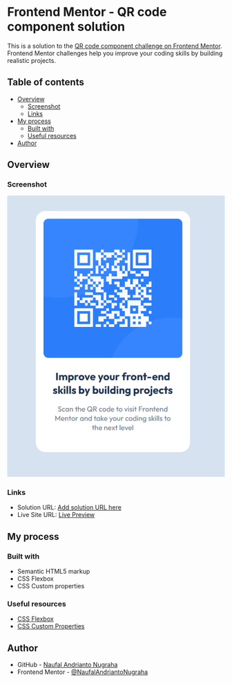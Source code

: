 # Frontend Mentor - QR code component solution

This is a solution to the [QR code component challenge on Frontend Mentor](https://www.frontendmentor.io/challenges/qr-code-component-iux_sIO_H). Frontend Mentor challenges help you improve your coding skills by building realistic projects.

## Table of contents

- [Overview](#overview)
  - [Screenshot](#screenshot)
  - [Links](#links)
- [My process](#my-process)
  - [Built with](#built-with)
  - [Useful resources](#useful-resources)
- [Author](#author)

## Overview

### Screenshot

![Screenshot of QR code component](./images/Screenshot%202024-12-20%20104733.png)

### Links

- Solution URL: [Add solution URL here](https://your-solution-url.com)
- Live Site URL: [Live Preview](https://naufalandriantonugraha.github.io/qr-code-component-main/)

## My process

### Built with

- Semantic HTML5 markup
- CSS Flexbox
- CSS Custom properties

### Useful resources

- [CSS Flexbox](https://developer.mozilla.org/en-US/docs/Learn_web_development/Core/CSS_layout/Flexbox)
- [CSS Custom Properties](https://developer.mozilla.org/en-US/docs/Web/CSS/Using_CSS_custom_properties)

## Author

- GitHub - [Naufal Andrianto Nugraha](https://github.com/NaufalAndriantoNugraha)
- Frontend Mentor - [@NaufalAndriantoNugraha](https://www.frontendmentor.io/profile/NaufalAndriantoNugraha)
